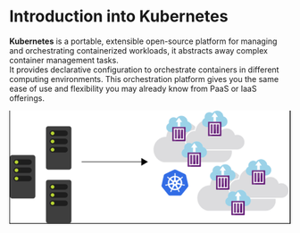 # Introduction into Kubernetes

**Kubernetes** is a portable, extensible open-source platform for managing and orchestrating containerized workloads, it abstracts away complex container management tasks.  
It provides declarative configuration to orchestrate containers in different computing environments.  This orchestration platform gives you the same ease of use and flexibility you may already know from PaaS or IaaS offerings.

![Kubernetes](_images/k1.png)
